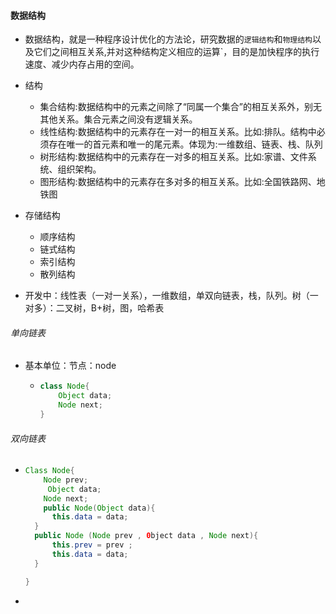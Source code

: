 #### 数据结构

* 数据结构，就是一种程序设计优化的方法论，研究数据的`逻辑结构`和`物理结构`以及它们之间相互关系,并对这种结构定义相应的运算`，目的是加快程序的执行速度、减少内存占用的空间。
* 结构
  * 集合结构:数据结构中的元素之间除了“同属一个集合”的相互关系外，别无其他关系。集合元素之间没有逻辑关系。
  * 线性结构:数据结构中的元素存在一对一的相互关系。比如:排队。结构中必须存在唯一的首元素和唯一的尾元素。体现为:一维数组、链表、栈、队列
  * 树形结构:数据结构中的元素存在一对多的相互关系。比如:家谱、文件系统、组织架构。
  * 图形结构:数据结构中的元素存在多对多的相互关系。比如:全国铁路网、地铁图

* 存储结构
  * 顺序结构
  * 链式结构
  * 索引结构
  * 散列结构
* 开发中：线性表（一对一关系），一维数组，单双向链表，栈，队列。树（一对多）：二叉树，B+树，图，哈希表



###### 单向链表

* 基本单位：节点：node

  * ```java
    class Node{
        Object data;
        Node next;
    }
    ```



###### 双向链表

* ```java
  Class Node{
      Node prev;
       Object data;
      Node next;
      public Node(Object data){
  		this.data = data;
  	}
  	public Node (Node prev , 0bject data , Node next){
  		this.prev = prev ;
  		this.data = data;
  	}
  
  }
  ```

* 

